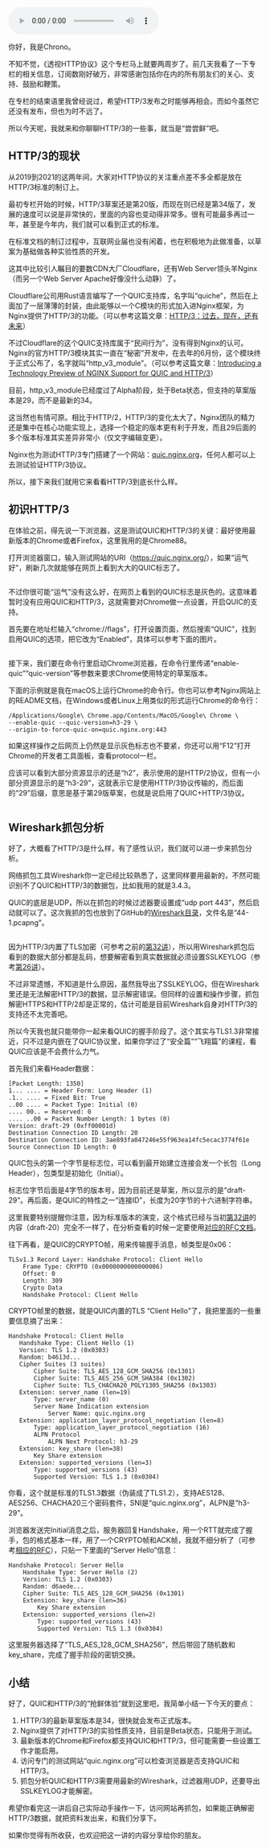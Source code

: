 <audio title="44 _ 先睹为快：HTTP3实验版本长什么样子？" src="https://static001.geekbang.org/resource/audio/75/4a/756326afb9b24943b205e78feae33b4a.mp3" controls="controls"></audio> 
<p>你好，我是Chrono。</p><p>不知不觉，《透视HTTP协议》这个专栏马上就要两周岁了。前几天我看了一下专栏的相关信息，订阅数刚好破万，非常感谢包括你在内的所有朋友们的关心、支持、鼓励和鞭策。</p><p>在专栏的结束语里我曾经说过，希望HTTP/3发布之时能够再相会。而如今虽然它还没有发布，但也为时不远了。</p><p>所以今天呢，我就来和你聊聊HTTP/3的一些事，就当是“尝尝鲜”吧。</p><h2>HTTP/3的现状</h2><p>从2019到2021的这两年间，大家对HTTP协议的关注重点差不多全都是放在HTTP/3标准的制订上。</p><p>最初专栏开始的时候，HTTP/3草案还是第20版，而现在则已经是第34版了，发展的速度可以说是非常快的，里面的内容也变动得非常多。很有可能最多再过一年，甚至是今年内，我们就可以看到正式的标准。</p><p>在标准文档的制订过程中，互联网业届也没有闲着，也在积极地为此做准备，以草案为基础做各种实验性质的开发。</p><p>这其中比较引人瞩目的要数CDN大厂Cloudflare，还有Web Server领头羊Nginx（而另一个Web Server Apache好像没什么动静）了。</p><p>Cloudflare公司用Rust语言编写了一个QUIC支持库，名字叫“quiche”，然后在上面加了一层薄薄的封装，由此能够以一个C模块的形式加入进Nginx框架，为Nginx提供了HTTP/3的功能。（可以参考这篇文章：<a href="https://blog.cloudflare.com/zh-cn/http3-the-past-present-and-future-zh-cn/">HTTP/3：过去，现在，还有未来</a>）</p><!-- [[[read_end]]] --><p>不过Cloudflare的这个QUIC支持库属于“民间行为”，没有得到Nginx的认可。Nginx的官方HTTP/3模块其实一直在“秘密”开发中，在去年的6月份，这个模块终于正式公布了，名字就叫“http_v3_module”。（可以参考这篇文章：<a href="https://www.nginx.com/blog/introducing-technology-preview-nginx-support-for-quic-http-3/">Introducing a Technology Preview of NGINX Support for QUIC and HTTP/3</a>）</p><p>目前，http_v3_module已经度过了Alpha阶段，处于Beta状态，但支持的草案版本是29，而不是最新的34。</p><p>这当然也有情可原。相比于HTTP/2，HTTP/3的变化太大了，Nginx团队的精力还是集中在核心功能实现上，选择一个稳定的版本更有利于开发，而且29后面的多个版本标准其实差异非常小（仅文字编辑变更）。</p><p>Nginx也为测试HTTP/3专门搭建了一个网站：<a href="https://quic.nginx.org/">quic.nginx.org</a>，任何人都可以上去测试验证HTTP/3协议。</p><p>所以，接下来我们就用它来看看HTTP/3到底长什么样。</p><h2>初识HTTP/3</h2><p>在体验之前，得先说一下浏览器，这是测试QUIC和HTTP/3的关键：最好使用最新版本的Chrome或者Firefox，这里我用的是Chrome88。</p><p>打开浏览器窗口，输入测试网站的URI（<a href="https://quic.nginx.org/">https://quic.nginx.org/</a>），如果“运气好”，刷新几次就能够在网页上看到大大的QUIC标志了。</p><p><img src="https://static001.geekbang.org/resource/image/82/e0/827d261f49f6a20eb227f851dec667e0.png?wh=986*398" alt=""></p><p>不过你很可能“运气”没有这么好，在网页上看到的QUIC标志是灰色的。这意味着暂时没有应用QUIC和HTTP/3，这就需要对Chrome做一点设置，开启QUIC的支持。</p><p>首先要在地址栏输入“chrome://flags”，打开设置页面，然后搜索“QUIC”，找到启用QUIC的选项，把它改为“Enabled”，具体可以参考下面的图片。</p><p><img src="https://static001.geekbang.org/resource/image/67/65/674ff32bf05b5859fb6985e29f8c1e65.png?wh=1724*716" alt=""></p><p>接下来，我们要在命令行里启动Chrome浏览器，在命令行里传递“enable-quic”“quic-version”等参数来要求Chrome使用特定的草案版本。</p><p>下面的示例就是我在macOS上运行Chrome的命令行。你也可以参考Nginx网站上的README文档，在Windows或者Linux上用类似的形式运行Chrome的命令行：</p><pre><code>/Applications/Google\ Chrome.app/Contents/MacOS/Google\ Chrome \
--enable-quic --quic-version=h3-29 \
--origin-to-force-quic-on=quic.nginx.org:443
</code></pre><p>如果这样操作之后网页上仍然是显示灰色标志也不要紧，你还可以用“F12”打开Chrome的开发者工具面板，查看protocol一栏。</p><p>应该可以看到大部分资源显示的还是“h2”，表示使用的是HTTP/2协议，但有一小部分资源显示的是“h3-29”，这就表示它是使用HTTP/3协议传输的，而后面的“29”后缀，意思是基于第29版草案，也就是说启用了QUIC+HTTP/3协议。</p><p><img src="https://static001.geekbang.org/resource/image/c3/e6/c3a532736412a4457ee81a280fc76be6.png?wh=1664*1320" alt=""></p><h2>Wireshark抓包分析</h2><p>好了，大概看了HTTP/3是什么样，有了感性认识，我们就可以进一步来抓包分析。</p><p>网络抓包工具Wireshark你一定已经比较熟悉了，这里同样要用最新的，不然可能识别不了QUIC和HTTP/3的数据包，比如我用的就是3.4.3。</p><p>QUIC的底层是UDP，所以在抓包的时候过滤器要设置成“udp port 443”，然后启动就可以了。这次我抓的包也放到了GitHub的<a href="https://github.com/chronolaw/http_study/tree/master/wireshark">Wireshark目录</a>，文件名是“44-1.pcapng”。</p><p><img src="https://static001.geekbang.org/resource/image/6d/d4/6d217ee87e1f777d432059f81fc2f5d4.png?wh=1758*1132" alt=""></p><p>因为HTTP/3内置了TLS加密（可参考之前的<a href="https://time.geekbang.org/column/article/115564">第32讲</a>），所以用Wireshark抓包后看到的数据大部分都是乱码，想要解密看到真实数据就必须设置SSLKEYLOG（参考<a href="https://time.geekbang.org/column/article/110354">第26讲</a>）。</p><p>不过非常遗憾，不知道是什么原因，虽然我导出了SSLKEYLOG，但在Wireshark里还是无法解密HTTP/3的数据，显示解密错误。但同样的设置和操作步骤，抓包解密HTTPS和HTTP/2却是正常的，估计可能是目前Wireshark自身对HTTP/3的支持还不太完善吧。</p><p>所以今天我也就只能带你一起来看QUIC的握手阶段了。这个其实与TLS1.3非常接近，只不过是内嵌在了QUIC协议里，如果你学过了“安全篇”“飞翔篇”的课程，看QUIC应该是不会费什么力气。</p><p>首先我们来看Header数据：</p><pre><code>[Packet Length: 1350]
1... .... = Header Form: Long Header (1)
.1.. .... = Fixed Bit: True
..00 .... = Packet Type: Initial (0)
.... 00.. = Reserved: 0
.... ..00 = Packet Number Length: 1 bytes (0)
Version: draft-29 (0xff00001d)
Destination Connection ID Length: 20
Destination Connection ID: 3ae893fa047246e55f963ea14fc5ecac3774f61e
Source Connection ID Length: 0
</code></pre><p>QUIC包头的第一个字节是标志位，可以看到最开始建立连接会发一个长包（Long Header），包类型是初始化（Initial）。</p><p>标志位字节后面是4字节的版本号，因为目前还是草案，所以显示的是“draft-29”。再后面，是QUIC的特性之一“连接ID”，长度为20字节的十六进制字符串。</p><p>这里我要特别提醒你注意，因为标准版本的演变，这个格式已经与当初<a href="https://time.geekbang.org/column/article/115564">第32讲</a>的内容（draft-20）完全不一样了，在分析查看的时候一定要使用<a href="https://tools.ietf.org/html/draft-ietf-quic-transport-28#section-17.2">对应的RFC文档</a>。</p><p>往下再看，是QUIC的CRYPTO帧，用来传输握手消息，帧类型是0x06：</p><pre><code>TLSv1.3 Record Layer: Handshake Protocol: Client Hello
    Frame Type: CRYPTO (0x0000000000000006)
    Offset: 0
    Length: 309
    Crypto Data
    Handshake Protocol: Client Hello
</code></pre><p>CRYPTO帧里的数据，就是QUIC内置的TLS “Client Hello”了，我把里面的一些重要信息摘了出来：</p><pre><code>Handshake Protocol: Client Hello
   Handshake Type: Client Hello (1)
   Version: TLS 1.2 (0x0303)
   Random: b4613d...
   Cipher Suites (3 suites)
       Cipher Suite: TLS_AES_128_GCM_SHA256 (0x1301)
       Cipher Suite: TLS_AES_256_GCM_SHA384 (0x1302)
       Cipher Suite: TLS_CHACHA20_POLY1305_SHA256 (0x1303)
   Extension: server_name (len=19)
       Type: server_name (0)
       Server Name Indication extension
           Server Name: quic.nginx.org
   Extension: application_layer_protocol_negotiation (len=8)
       Type: application_layer_protocol_negotiation (16)
       ALPN Protocol
           ALPN Next Protocol: h3-29
   Extension: key_share (len=38)
       Key Share extension
   Extension: supported_versions (len=3)
       Type: supported_versions (43)
       Supported Version: TLS 1.3 (0x0304)
</code></pre><p>你看，这个就是标准的TLS1.3数据（伪装成了TLS1.2），支持AES128、AES256、CHACHA20三个密码套件，SNI是“quic.nginx.org”，ALPN是“h3-29”。</p><p>浏览器发送完Initial消息之后，服务器回复Handshake，用一个RTT就完成了握手，包的格式基本一样，用了一个CRYPTO帧和ACK帧，我就不细分析了（可参考<a href="https://tools.ietf.org/html/draft-ietf-quic-transport-28#section-17.2">相应的RFC</a>），只贴一下里面的“Server Hello”信息：</p><pre><code>Handshake Protocol: Server Hello
    Handshake Type: Server Hello (2)
    Version: TLS 1.2 (0x0303)
    Random: d6aede...
    Cipher Suite: TLS_AES_128_GCM_SHA256 (0x1301)
    Extension: key_share (len=36)
        Key Share extension
    Extension: supported_versions (len=2)
        Type: supported_versions (43)
        Supported Version: TLS 1.3 (0x0304)
</code></pre><p>这里服务器选择了“TLS_AES_128_GCM_SHA256”，然后带回了随机数和key_share，完成了握手阶段的密钥交换。</p><h2>小结</h2><p>好了，QUIC和HTTP/3的“抢鲜体验”就到这里吧，我简单小结一下今天的要点：</p><ol>
<li>HTTP/3的最新草案版本是34，很快就会发布正式版本。</li>
<li>Nginx提供了对HTTP/3的实验性质支持，目前是Beta状态，只能用于测试。</li>
<li>最新版本的Chrome和Firefox都支持QUIC和HTTP/3，但可能需要一些设置工作才能启用。</li>
<li>访问专门的测试网站“quic.nginx.org”可以检查浏览器是否支持QUIC和HTTP/3。</li>
<li>抓包分析QUIC和HTTP/3需要用最新的Wireshark，过滤器用UDP，还要导出SSLKEYLOG才能解密。</li>
</ol><p>希望你看完这一讲后自己实际动手操作一下，访问网站再抓包，如果能正确解密HTTP/3数据，就把资料发出来，和我们分享下。</p><p>如果你觉得有所收获，也欢迎把这一讲的内容分享给你的朋友。</p><p><img src="https://static001.geekbang.org/resource/image/1b/4f/1b4266dcedc5785f3023f47083e4894f.jpg?wh=2800*4221" alt=""></p>